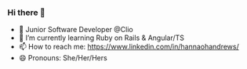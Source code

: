 ### Hi there 👋

- 🌱 Junior Software Developer @Clio  
- 💬 I’m currently learning Ruby on Rails & Angular/TS
- 📫 How to reach me: https://www.linkedin.com/in/hannaohandrews/
- 😄 Pronouns: She/Her/Hers

<!--
**hannaohandrews/hannaohandrews** is a ✨ _special_ ✨ repository because its `README.md` (this file) appears on your GitHub profile.

Here are some ideas to get you started:

- 🔭 I’m currently working on ...
- 🌱 I’m currently learning ...
- 👯 I’m looking to collaborate on ...
- 🤔 I’m looking for help with ...
- 💬 Ask me about ...
- 📫 How to reach me: ...
- 😄 Pronouns: ...
- ⚡ Fun fact: ...
-->
